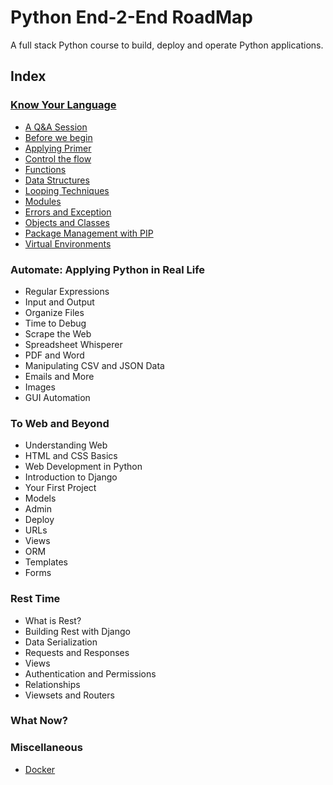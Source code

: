 # Python End-2-End RoadMap

A full stack Python course to build, deploy and operate Python applications.

## Index

### [Know Your Language](./1-know-your-language/README.md)

- [A Q&A Session](./1-know-your-language/q-&-a.md)
- [Before we begin](./1-know-your-language/before-we-begin.md)
- [Applying Primer](./1-know-your-language/python-primer.md)
- [Control the flow](./1-know-your-language/flow-control.md)
- [Functions](./1-know-your-language/functions.md)
- [Data Structures](./1-know-your-language/data-structures.md)
- [Looping Techniques](./1-know-your-language/looping-techniques.md)
- [Modules](./1-know-your-language/modules.md)
- [Errors and Exception](./1-know-your-language/errors-and-exception.md)
- [Objects and Classes](./1-know-your-language/classes-and-objects.md)
- [Package Management with PIP](./1-know-your-language/package-management.md)
- [Virtual Environments](./1-know-your-language/virtual-environment.md)

### Automate: Applying Python in Real Life

- Regular Expressions
- Input and Output
- Organize Files
- Time to Debug
- Scrape the Web
- Spreadsheet Whisperer
- PDF and Word
- Manipulating CSV and JSON Data
- Emails and More
- Images
- GUI Automation

### To Web and Beyond

- Understanding Web
- HTML and CSS Basics
- Web Development in Python
- Introduction to Django
- Your First Project
- Models
- Admin
- Deploy
- URLs
- Views
- ORM
- Templates
- Forms

### Rest Time

- What is Rest?
- Building Rest with Django
- Data Serialization
- Requests and Responses
- Views
- Authentication and Permissions
- Relationships
- Viewsets and Routers

### What Now?

### Miscellaneous

- [Docker](./6-Miscellaneous/docker.md)


